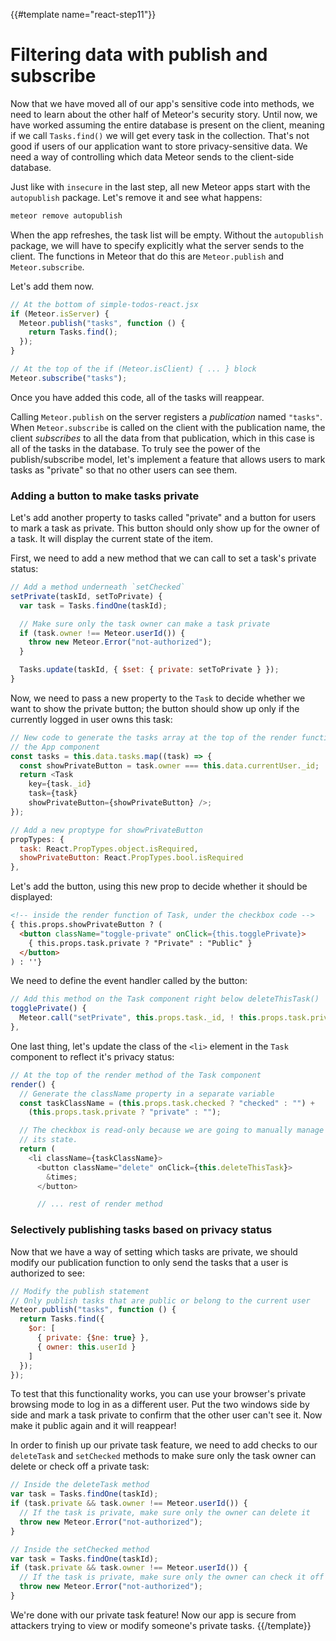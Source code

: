{{#template name="react-step11"}}

# Filtering data with publish and subscribe

Now that we have moved all of our app's sensitive code into methods, we need to learn about the other half of Meteor's security story. Until now, we have worked assuming the entire database is present on the client, meaning if we call `Tasks.find()` we will get every task in the collection. That's not good if users of our application want to store privacy-sensitive data. We need a way of controlling which data Meteor sends to the client-side database.

Just like with `insecure` in the last step, all new Meteor apps start with the `autopublish` package. Let's remove it and see what happens:

```bash
meteor remove autopublish
```

When the app refreshes, the task list will be empty. Without the `autopublish` package, we will have to specify explicitly what the server sends to the client. The functions in Meteor that do this are `Meteor.publish` and `Meteor.subscribe`.

Let's add them now.

```js
// At the bottom of simple-todos-react.jsx
if (Meteor.isServer) {
  Meteor.publish("tasks", function () {
    return Tasks.find();
  });
}
```

```js
// At the top of the if (Meteor.isClient) { ... } block
Meteor.subscribe("tasks");
```


Once you have added this code, all of the tasks will reappear.

Calling `Meteor.publish` on the server registers a _publication_ named `"tasks"`. When `Meteor.subscribe` is called on the client with the publication name, the client _subscribes_ to all the data from that publication, which in this case is all of the tasks in the database. To truly see the power of the publish/subscribe model, let's implement a feature that allows users to mark tasks as "private" so that no other users can see them.

### Adding a button to make tasks private

Let's add another property to tasks called "private" and a button for users to mark a task as private. This button should only show up for the owner of a task. It will display the current state of the item.

First, we need to add a new method that we can call to set a task's private status:

```js
// Add a method underneath `setChecked`
setPrivate(taskId, setToPrivate) {
  var task = Tasks.findOne(taskId);

  // Make sure only the task owner can make a task private
  if (task.owner !== Meteor.userId()) {
    throw new Meteor.Error("not-authorized");
  }

  Tasks.update(taskId, { $set: { private: setToPrivate } });
}
``` 

Now, we need to pass a new property to the `Task` to decide whether we want
to show the private button; the button should show up only if the currently
logged in user owns this task:

```js
// New code to generate the tasks array at the top of the render function for
// the App component
const tasks = this.data.tasks.map((task) => {
  const showPrivateButton = task.owner === this.data.currentUser._id;
  return <Task
    key={task._id}
    task={task}
    showPrivateButton={showPrivateButton} />;
});
```

```js
// Add a new proptype for showPrivateButton
propTypes: {
  task: React.PropTypes.object.isRequired,
  showPrivateButton: React.PropTypes.bool.isRequired
},
```

Let's add the button, using this new prop to decide whether it should be displayed:

```html
<!-- inside the render function of Task, under the checkbox code -->
{ this.props.showPrivateButton ? (
  <button className="toggle-private" onClick={this.togglePrivate}>
    { this.props.task.private ? "Private" : "Public" }
  </button>
) : ''}
```

We need to define the event handler called by the button:

```js
// Add this method on the Task component right below deleteThisTask()
togglePrivate() {
  Meteor.call("setPrivate", this.props.task._id, ! this.props.task.private);
},
```

One last thing, let's update the class of the `<li>` element in the `Task` component to reflect it's privacy status:

```js
// At the top of the render method of the Task component
render() {
  // Generate the className property in a separate variable
  const taskClassName = (this.props.task.checked ? "checked" : "") +
    (this.props.task.private ? "private" : "");

  // The checkbox is read-only because we are going to manually manage
  // its state.
  return (
    <li className={taskClassName}>
      <button className="delete" onClick={this.deleteThisTask}>
        &times;
      </button>

      // ... rest of render method
```

### Selectively publishing tasks based on privacy status

Now that we have a way of setting which tasks are private, we should modify our
publication function to only send the tasks that a user is authorized to see:

```js
// Modify the publish statement
// Only publish tasks that are public or belong to the current user
Meteor.publish("tasks", function () {
  return Tasks.find({
    $or: [
      { private: {$ne: true} },
      { owner: this.userId }
    ]
  });
});
```

To test that this functionality works, you can use your browser's private browsing mode to log in as a different user. Put the two windows side by side and mark a task private to confirm that the other user can't see it. Now make it public again and it will reappear!

In order to finish up our private task feature, we need to add checks to our `deleteTask` and `setChecked` methods to make sure only the task owner can delete or check off a private task:

```js
// Inside the deleteTask method
var task = Tasks.findOne(taskId);
if (task.private && task.owner !== Meteor.userId()) {
  // If the task is private, make sure only the owner can delete it
  throw new Meteor.Error("not-authorized");
}

// Inside the setChecked method
var task = Tasks.findOne(taskId);
if (task.private && task.owner !== Meteor.userId()) {
  // If the task is private, make sure only the owner can check it off
  throw new Meteor.Error("not-authorized");
}
```

We're done with our private task feature! Now our app is secure from attackers trying to view or modify someone's private tasks.
{{/template}}
